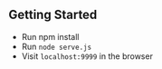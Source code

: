 ## Getting Started

- Run npm install
- Run `node serve.js`
- Visit `localhost:9999` in the browser


